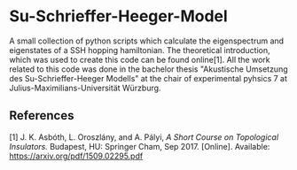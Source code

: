 # Su-Schrieffer-Heeger-Model
 A small collection of python scripts which calculate the eigenspectrum and eigenstates of a SSH hopping hamiltonian.
 The theoretical introduction, which was used to create this code can be found online[1].
 All the work related to this code was done in the bachelor thesis "Akustische Umsetzung des Su-Schrieffer-Heeger Modells" at the chair of experimental pyhsics 7 at Julius-Maximilians-Universität Würzburg.

## References
[1] J. K. Asbóth, L. Oroszlány, and A. Pályi, *A Short Course on Topological Insulators.* Budapest, HU: Springer Cham, Sep 2017. [Online]. Available: https://arxiv.org/pdf/1509.02295.pdf
